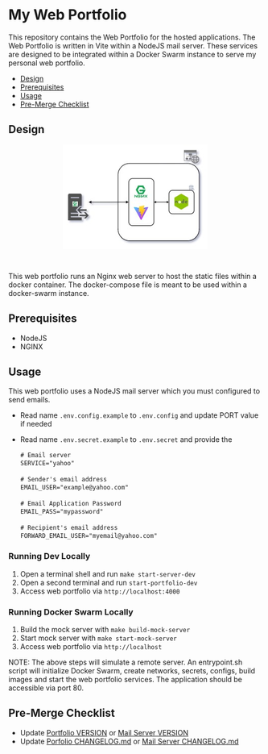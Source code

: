 # My Web Portfolio

This repository contains the Web Portfolio for the hosted applications. The Web Portfolio is written in Vite within a NodeJS mail server. These services are designed to be integrated within a Docker Swarm instance to serve my personal web portfolio.

* [Design](#design)
* [Prerequisites](#prerequisites)
* [Usage](#usage)
* [Pre-Merge Checklist](#pre-merge-checklist)

## Design
<p align="center">
 <img src="./docs/Web-Portfolio.jpg" style="display: block; margin: 0 auto">
</p>

<br/>

This web portfolio runs an Nginx web server to host the static files within a docker container. The docker-compose file is meant to be used within a docker-swarm instance.

## Prerequisites
* NodeJS
* NGINX

## Usage

This web portfolio uses a NodeJS mail server which you must configured to send emails. 

* Read name `.env.config.example` to `.env.config` and update PORT value if needed
* Read name  `.env.secret.example` to `.env.secret` and provide the

  ```
  # Email server
  SERVICE="yahoo"
  
  # Sender's email address
  EMAIL_USER="example@yahoo.com"

  # Email Application Password
  EMAIL_PASS="mypassword"

  # Recipient's email address
  FORWARD_EMAIL_USER="myemail@yahoo.com"
  ```

### Running Dev Locally
1. Open a terminal shell and run `make start-server-dev`
2. Open a second terminal and run  `start-portfolio-dev`
3. Access web portfolio via `http://localhost:4000`

### Running Docker Swarm Locally
1. Build the mock server with `make build-mock-server`
2. Start mock server with `make start-mock-server`
3. Access web portfolio via `http://localhost`

NOTE: The above steps will simulate a remote server. An entrypoint.sh script will initialize Docker Swarm, create networks, secrets, configs, build images and start the web portfolio services. The application should be accessible via port 80.

## Pre-Merge Checklist
* Update [Portfolio VERSION](./portfolio/VERSION) or [Mail Server VERSION](./mail-server/VERSION)
* Update [Porfolio CHANGELOG.md](./portfolio/CHANGELOG.md) or [Mail Server CHANGELOG.md](./mail-server/CHANGELOG.md)